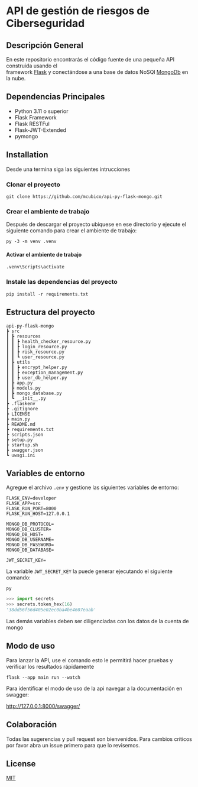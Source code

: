 # API de gestión de riesgos de Ciberseguridad

## Descripción General

En este repositorio encontrarás el código fuente de una pequeña API construida usando el  
framework [Flask](https://flask.palletsprojects.com/es/latest/) y conectándose a una base de datos NoSQl 
[MongoDb](https://mongodb.com/) en la nube.

## Dependencias Principales
- Python 3.11 o superior
- Flask Framework
- Flask RESTFul
- Flask-JWT-Extended
- pymongo

## Installation

Desde una termina siga las siguientes intrucciones

### Clonar el proyecto

```shell
git clone https://github.com/mcubico/api-py-flask-mongo.git
```

### Crear el ambiente de trabajo

Después de descargar el proyecto ubiquese en ese directorio y ejecute el siguiente comando para crear el ambiente de trabajo:

```shell
py -3 -m venv .venv
```

#### Activar el ambiente de trabajo

```shell
.venv\Scripts\activate
```

### Instale las dependencias del proyecto

```shell
pip install -r requirements.txt
```

## Estructura del proyecto
```
api-py-flask-mongo
┣ src
┃ ┣ resources
┃ ┃ ┣ health_checker_resource.py
┃ ┃ ┣ login_resource.py
┃ ┃ ┣ risk_resource.py
┃ ┃ ┗ user_resource.py
┃ ┣ utils
┃ ┃ ┣ encrypt_helper.py
┃ ┃ ┣ exception_management.py
┃ ┃ ┣ user_db_helper.py
┃ ┣ app.py
┃ ┣ models.py
┃ ┣ mongo_database.py
┃ ┗ __init__.py
┣ .flaskenv
┣ .gitignore
┣ LICENSE
┣ main.py
┣ README.md
┣ requirements.txt
┣ scripts.json
┣ setup.py
┣ startup.sh
┣ swagger.json
┗ uwsgi.ini
```

## Variables de entorno

Agregue el archivo ```.env``` y gestione las siguientes variables de entorno:

```properties
FLASK_ENV=developer
FLASK_APP=src
FLASK_RUN_PORT=8000
FLASK_RUN_HOST=127.0.0.1

MONGO_DB_PROTOCOL=
MONGO_DB_CLUSTER=
MONGO_DB_HOST=
MONGO_DB_USERNAME=
MONGO_DB_PASSWORD=
MONGO_DB_DATABASE=

JWT_SECRET_KEY=
```

La variable ```JWT_SECRET_KEY``` la puede generar ejecutando el siguiente comando:

```shell
py
```
```python
>>> import secrets
>>> secrets.token_hex(16)
'38dd56f56d405e02ec0ba4be4607eaab'
```

Las demás variables deben ser diligenciadas con los datos de la cuenta de mongo

## Modo de uso

Para lanzar la API, use el comando esto le permitirá hacer pruebas y verificar los resultados rápidamente

```shell
flask --app main run --watch
```

Para identificar el modo de uso de la api navegar a la documentación en swagger:

http://127.0.0.1:8000/swagger/


## Colaboración

Todas las sugerencias y pull request son bienvenidos. Para cambios críticos por favor abra un issue 
primero para que lo revisemos.

## License

[MIT](https://choosealicense.com/licenses/mit/)